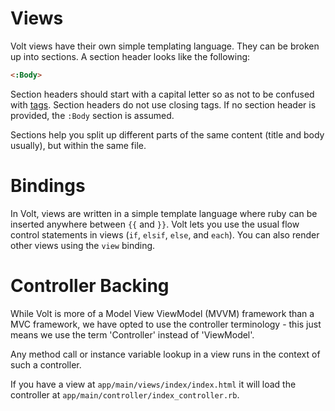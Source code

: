 # Views

Volt views have their own simple templating language.  They can be broken up into sections. A section header looks like the following:

```html
<:Body>
```

Section headers should start with a capital letter so as not to be confused with [tags](#tags).  Section headers do not use closing tags.  If no section header is provided, the ```:Body``` section is assumed.

Sections help you split up different parts of the same content (title and body usually), but within the same file.

# Bindings

In Volt, views are written in a simple template language where ruby can be inserted anywhere between ```{{``` and ```}}```.  Volt lets you use the usual flow control statements in views (```if```, ```elsif```, ```else```, and ```each```).  You can also render other views using the ```view``` binding.

# Controller Backing

While Volt is more of a Model View ViewModel (MVVM) framework than a MVC framework, we have opted to use the controller terminology - this just means we use the term 'Controller' instead of 'ViewModel'.

Any method call or instance variable lookup in a view runs in the context of such a controller.

If you have a view at ```app/main/views/index/index.html``` it will load the controller at ```app/main/controller/index_controller.rb```.
